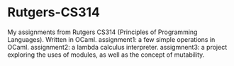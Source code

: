 # Rutgers-CS314
My assignments from Rutgers CS314 (Principles of Programming Languages). Written in OCaml. 
assignment1: a few simple operations in OCaml. 
assignment2: a lambda calculus interpreter. 
assigmnent3: a project exploring the uses of modules, as well as the concept of mutability.
